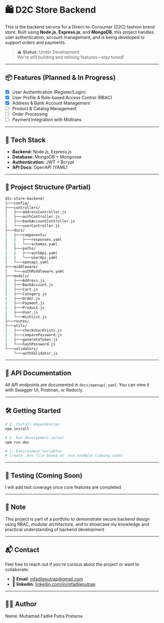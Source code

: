 # 🛍️ D2C Store Backend

This is the backend service for a Direct-to-Consumer (D2C) fashion brand store. Built using **Node.js**, **Express.js**, and **MongoDB**, this project handles user authentication, account management, and is being developed to support orders and payments.

> ⚠️ **Status:** Under Development  
> We're still building and refining features—stay tuned!

---

## 📦 Features (Planned & In Progress)

- [x] User Authentication (Register/Login)
- [x] User Profile & Role-based Access Control (RBAC)
- [x] Address & Bank Account Management
- [ ] Product & Catalog Management
- [ ] Order Processing
- [ ] Payment Integration with Midtrans

---

## 🧩 Tech Stack

- **Backend:** Node.js, Express.js
- **Database:** MongoDB + Mongoose
- **Authentication:** JWT + Bcrypt
- **API Docs:** OpenAPI (YAML)

---

## 📂 Project Structure (Partial)

```bash 
d2c-store-backend/
├───config/
├───controllers/
│   ├───addressController.js
│   ├───authController.js
│   ├───bankAccountController.js
|   └───userController.js
├───docs/
│   ├───components/
|   |   ├───responses.yaml
|   |   └───schemas.yaml
│   ├───paths/
|   |   ├───authApi.yaml
|   |   └───userApi.yaml
|   └───openapi.yaml
├───middleware/
|   └───authMiddleware.yaml
├───models/
|   ├───Address.js
|   ├───BankAccount.js
|   ├───Cart.js
|   ├───Category.js
|   ├───Order.js
|   ├───Payment.js
|   ├───Product.js
|   ├───User.js
|   └───Wishlist.js
├───routes/
├───utils/
|   ├───checkUserExists.js
|   ├───comparePassword.js
|   ├───generateToken.js
|   └───hashPassword.js
└───validators/
    └───authValidator.js

```
---

## 📖 API Documentation

All API endpoints are documented in `docs/openapi.yaml`. You can view it with Swagger UI, Postman, or Redocly.

---

## 🛠️ Getting Started

```bash
# 1. Install dependencies
npm install

# 2. Run development server
npm run dev

# 3. Environment Variables
# Create .env file based on .env.example (coming soon)

```

---

## 🧪 Testing (Coming Soon)

I will add test coverage once core features are completed

---

## 📌 Note

This project is part of a portfolio to demonstrate secure backend design using RBAC, modular architecture, and to showcase my knowledge and practical understanding of backend development

---

## 📬 Contact

Feel free to reach out if you're curious about the project or want to collaborate:  
  
- 📧 **Email**: mfadlieputrap@gmail.com
- 💼 **linkedin**: [linkedin.com/in/mfadlieputrap](https://www.linkedin.com/in/mfadlieputrap)

---

## 👨‍💻 Author

Name: Muhamad Fadlie Putra Pratama